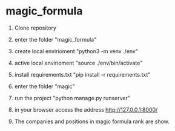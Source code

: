 # magic_formula

1) Clone repository

2) enter the folder "magic_formula"

3) create local envirioment "python3 -m venv ./env"

4) active local envirioment "source ./env/bin/activate"

5) install requirements.txt "pip install -r requirements.txt"

6) enter the folder "magic"

7) run the project "python manage.py runserver"

8) in your browser access the address http://127.0.0.1:8000/

9) The companies and positions in magic formula rank are show.
